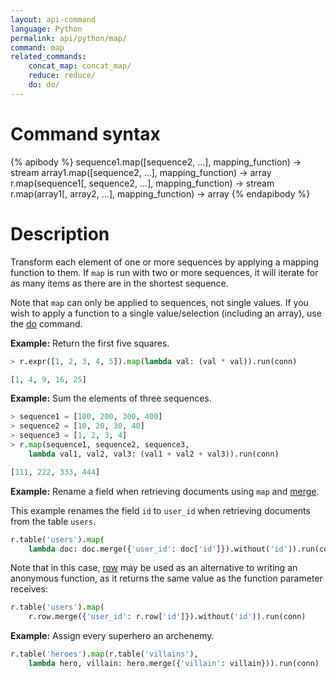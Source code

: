 ```yaml
---
layout: api-command
language: Python
permalink: api/python/map/
command: map
related_commands:
    concat_map: concat_map/
    reduce: reduce/
    do: do/
---
```


# Command syntax #

{% apibody %}
sequence1.map([sequence2, ...], mapping_function) &rarr; stream
array1.map([sequence2, ...], mapping_function) &rarr; array
r.map(sequence1[, sequence2, ...], mapping_function) &rarr; stream
r.map(array1[, array2, ...], mapping_function) &rarr; array
{% endapibody %}

# Description #

Transform each element of one or more sequences by applying a mapping function to them. If `map` is run with two or more sequences, it will iterate for as many items as there are in the shortest sequence.

Note that `map` can only be applied to sequences, not single values. If you wish to apply a function to a single value/selection (including an array), use the [do](/api/python/do) command.

__Example:__ Return the first five squares.

```py
> r.expr([1, 2, 3, 4, 5]).map(lambda val: (val * val)).run(conn)

[1, 4, 9, 16, 25]
```

__Example:__ Sum the elements of three sequences.

```py
> sequence1 = [100, 200, 300, 400]
> sequence2 = [10, 20, 30, 40]
> sequence3 = [1, 2, 3, 4]
> r.map(sequence1, sequence2, sequence3,
    lambda val1, val2, val3: (val1 + val2 + val3)).run(conn)

[111, 222, 333, 444]
```

__Example:__ Rename a field when retrieving documents using `map` and [merge](/api/python/merge/).

This example renames the field `id` to `user_id` when retrieving documents from the table `users`.

```py
r.table('users').map(
    lambda doc: doc.merge({'user_id': doc['id']}).without('id')).run(conn)
```

Note that in this case, [row](/api/python/row) may be used as an alternative to writing an anonymous function, as it returns the same value as the function parameter receives:

```py
r.table('users').map(
    r.row.merge({'user_id': r.row['id']}).without('id')).run(conn)
```


__Example:__ Assign every superhero an archenemy.

```py
r.table('heroes').map(r.table('villains'),
    lambda hero, villain: hero.merge({'villain': villain})).run(conn)
```
